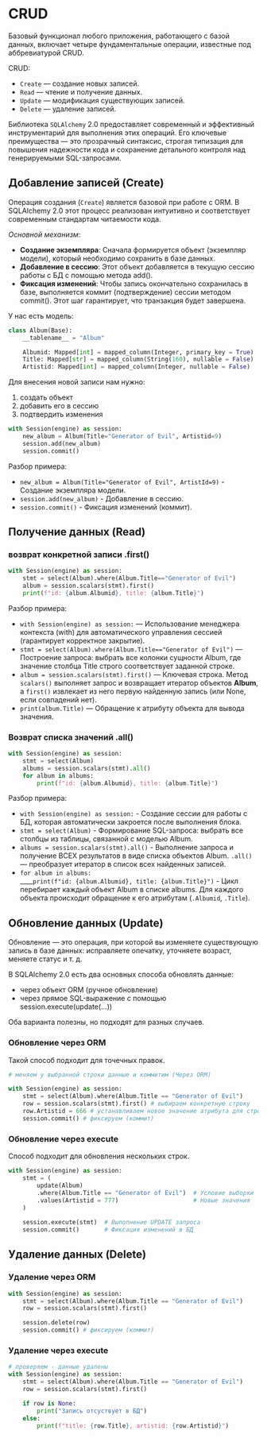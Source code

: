 # CRUD
Базовый функционал любого приложения, работающего с базой данных, включает четыре фундаментальные операции, известные под аббревиатурой CRUD.  

CRUD:  
- `Create` — создание новых записей.  
- `Read` — чтение и получение данных.  
- `Update` — модификация существующих записей.  
- `Delete` — удаление записей.  

Библиотека `SQLAlchemy` 2.0 предоставляет современный и эффективный инструментарий для выполнения этих операций. Его ключевые преимущества — это прозрачный синтаксис, строгая типизация для повышения надежности кода и сохранение детального контроля над генерируемыми SQL-запросами.

## Добавление записей (Create)

Операция создания (`Create`) является базовой при работе с ORM. В SQLAlchemy 2.0 этот процесс реализован интуитивно и соответствует современным стандартам читаемости кода.

*Основной механизм*:  
- **Создание экземпляра**: Сначала формируется объект (экземпляр модели), который необходимо сохранить в базе данных.  
- **Добавление в сессию**: Этот объект добавляется в текущую сессию работы с БД с помощью метода add().  
- **Фиксация изменений**: Чтобы запись окончательно сохранилась в базе, выполняется коммит (подтверждение) сессии методом commit(). Этот шаг гарантирует, что транзакция будет завершена.  

У нас есть модель:
```python
class Album(Base):
    __tablename__ = "Album"

    Albumid: Mapped[int] = mapped_column(Integer, primary_key = True)
    Title: Mapped[str] = mapped_column(String(160), nullable = False)
    Artistid: Mapped[int] = mapped_column(Integer, nullable = False)
```

Для внесения новой записи нам нужно:
1) создать объект
2) добавить его в сессию
3) подтвердить изменения

```python
with Session(engine) as session:    
    new_album = Album(Title="Generator of Evil", Artistid=9) 
    session.add(new_album)  
    session.commit()    
```

Разбор примера:  
- `new_album = Album(Title="Generator of Evil", ArtistId=9)` - Создание экземпляра модели.  
- `session.add(new_album)` - Добавление в сессию.  
- `session.commit()` - Фиксация изменений (коммит).  

## Получение данных (Read)

### возврат конкретной записи .first()

```python
with Session(engine) as session:
    stmt = select(Album).where(Album.Title=="Generator of Evil")
    album = session.scalars(stmt).first()
    print(f"id: {album.Albumid}, title: {album.Title}")
```

Разбор примера:    
- `with Session(engine) as session:` — Использование менеджера контекста (with) для автоматического управления сессией (гарантирует корректное закрытие).  
- `stmt = select(Album).where(Album.Title=="Generator of Evil")` — Построение запроса: выбрать все колонки сущности Album, где значение столбца Title строго соответствует заданной строке. 
- `album = session.scalars(stmt).first()` — Ключевая строка. Метод `scalars()` выполняет запрос и возвращает итератор объектов **Album**, а `first()` извлекает из него первую найденную запись (или None, если совпадений нет).  
- `print(album.Title)` — Обращение к атрибуту объекта для вывода значения.  

### Возврат списка значений .all()

```python
with Session(engine) as session:
    stmt = select(Album)
    albums = session.scalars(stmt).all() 
    for album in albums: 
        print(f"id: {album.Albumid}, title: {album.Title}") 
```
Разбор примера:   
- `with Session(engine) as session:` - Создание сессии для работы с БД, которая автоматически закроется после выполнения блока.  
- `stmt = select(Album)` - Формирование SQL-запроса: выбрать все столбцы из таблицы, связанной с моделью Album.  
- `albums = session.scalars(stmt).all()` - Выполнение запроса и получение ВСЕХ результатов в виде списка объектов Album. `.all()` — преобразует итератор в список всех найденных записей.
- `for album in albums:`  
  ____`print(f"id: {album.Albumid}, title: {album.Title}")` - Цикл перебирает каждый объект Album в списке albums. Для каждого объекта происходит обращение к его атрибутам (`.Albumid`, `.Title`).

## Обновление данных (Update)

Обновление — это операция, при которой вы изменяете существующую запись в базе данных: исправляете опечатку, уточняете возраст, меняете статус и т. д.  

В SQLAlchemy 2.0 есть два основных способа обновлять данные:  
- через объект ORM (ручное обновление)  
- через прямое SQL-выражение с помощью session.execute(update(...))  

Оба варианта полезны, но подходят для разных случаев.

### Обновление через ORM

Такой способ подходит для точечных правок. 
```python
# меняем у выбранной строки данные и коммитим (Через ORM)

with Session(engine) as session:
    stmt = select(Album).where(Album.Title == "Generator of Evil")
    row = session.scalars(stmt).first() # выбираем конкретную строку
    row.Artistid = 666 # устанавливаем новое значение атрибута для строки
    session.commit() # фиксируем (коммит)
```

### Обновление через execute

Способ подходит для обновления нескольких строк.  
```python
with Session(engine) as session:
    stmt = (
        update(Album)
        .where(Album.Title == "Generator of Evil")  # Условие выборки
        .values(Artistid = 777)                     # Новые значения
    )
        
    session.execute(stmt)  # Выполнение UPDATE запроса
    session.commit()       # Фиксация изменений в БД
```

## Удаление данных (Delete)

### Удаление через ORM

```python
with Session(engine) as session:
    stmt = select(Album).where(Album.Title == "Generator of Evil")
    row = session.scalars(stmt).first()

    session.delete(row)
    session.commit() # фиксируем (коммит)
```

### Удаление через execute

```python
# проверяем - данные удалены
with Session(engine) as session:
    stmt = select(Album).where(Album.Title == "Generator of Evil")
    row = session.scalars(stmt).first()

    if row is None:
        print("Запись отсуствует в БД")
    else:
        print(f"title: {row.Title}, artistid: {row.Artistid}")
```
